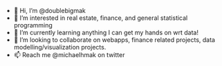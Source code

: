 - 👋 Hi, I’m @doublebigmak
- 👀 I’m interested in real estate, finance, and general statistical programming
- 🌱 I’m currently learning anything I can get my hands on wrt data!
- 💞️ I’m looking to collaborate on webapps, finance related projects, data modelling/visualization projects.
- 📫 Reach me @michaelhmak on twitter

<!---
doublebigmak/doublebigmak is a ✨ special ✨ repository because its `README.md` (this file) appears on your GitHub profile.
You can click the Preview link to take a look at your changes.
--->
